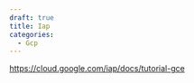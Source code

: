 ```yaml
---
draft: true
title: Iap
categories:
  - Gcp
---
```

https://cloud.google.com/iap/docs/tutorial-gce


